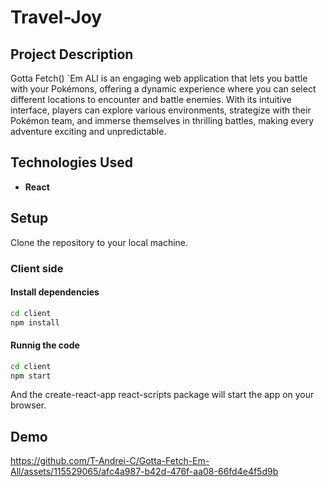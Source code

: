 # Travel-Joy

## Project Description

Gotta Fetch() `Em ALl is an engaging web application that lets you battle with your Pokémons, offering a dynamic experience where you can select different locations to encounter and battle enemies. With its intuitive interface, players can explore various environments, strategize with their Pokémon team, and immerse themselves in thrilling battles, making every adventure exciting and unpredictable.

## Technologies Used
- **React**

## Setup
Clone the repository to your local machine.

### Client side

#### Install dependencies

```bash
cd client
npm install
```

#### Runnig the code

```bash
cd client
npm start
```

And the create-react-app react-scripts package will start the app on your browser.

## Demo 

https://github.com/T-Andrei-C/Gotta-Fetch-Em-All/assets/115529065/afc4a987-b42d-476f-aa08-66fd4e4f5d9b






